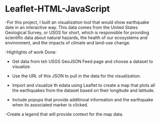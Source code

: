 # Leaflet-HTML-JavaScript

-For this project, I built an visualization tool that would show earthquake date in an interactive way. This data comes from the United States Geological Survey, or USGS for short, which is responsible for providing scientific data about natural hazards, the health of our ecosystems and environment, and the impacts of climate and land-use change. 

-Highlights of work Done:  

- Get data from teh USGS GeoJSON Feed page and choose a dataset to visualize.

- Use the URL of this JSON to pull in the data for the visualization.

- Import and visualize th edata using Leaflet to create a map that plots all the earthquakes from the dataset based on their longitude and latitude.

- Include popups that provide additinoal information and the earthquake when its associated marker is clicked.

-Create a legend that will provide context for the map data.
